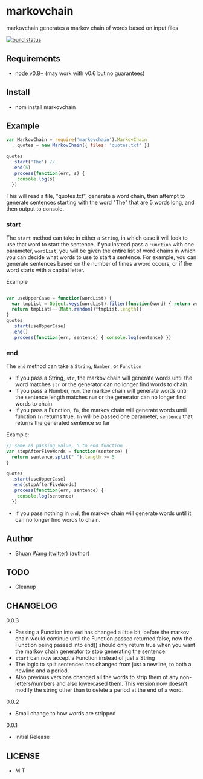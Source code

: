markovchain
=========================================
markovchain generates a markov chain of words based on input files

[![build status](https://secure.travis-ci.org/swang/markovchain.png)](http://travis-ci.org/swang/markovchain)

## Requirements
- [node v0.8+](http://nodejs.org/) (may work with v0.6 but no guarantees)

## Install
- npm install markovchain

## Example

```js
var MarkovChain = require('markovchain').MarkovChain
  , quotes = new MarkovChain({ files: 'quotes.txt' })

quotes
  .start('The') //
  .end(5)
  .process(function(err, s) {
    console.log(s)
  })
```
This will read a file, "quotes.txt", generate a word chain, then attempt to generate sentences starting with the word
"The" that are 5 words long, and then output to console.

### start
The `start` method can take in either a `String`, in which case it will look to use that word to start the sentence.
If you instead pass a `Function` with one parameter, `wordList`, you will be given the entire list of word chains in which
you can decide what words to use to start a sentence. For example, you can generate sentences based on the number of times
a word occurs, or if the word starts with a capital letter.

Example
```js

var useUpperCase = function(wordList) {
  var tmpList = Object.keys(wordList).filter(function(word) { return word[0] >= 'A' && word[0] <= 'Z' })
  return tmpList[~~(Math.random()*tmpList.length)]
}
quotes
  .start(useUpperCase)
  .end()
  .process(function(err, sentence) { console.log(sentence) })
```

### end
The `end` method can take a `String`, `Number`, or `Function`

- If you pass a String, `str`, the markov chain will generate words until the word matches `str` or the generator
can no longer find words to chain.
- If you pass a Number, `num`, the markov chain will generate words until the sentence length matches `num` or the generator
can no longer find words to chain.
- If you pass a Function, `fn`, the markov chain will generate words until function `fn` returns true. `fn` will be passed one
parameter, `sentence` that returns the generated sentence so far

Example:
```js
// same as passing value, 5 to end function
var stopAfterFiveWords = function(sentence) {
  return sentence.split(" ").length >= 5
}

quotes
  .start(useUpperCase)
  .end(stopAfterFiveWords)
  .process(function(err, sentence) {
    console.log(sentence)
  })
```

- If you pass nothing in `end`, the markov chain will generate words until it can no longer find words to chain.

## Author
- [Shuan Wang](https://github.com/swang) [(twitter)](https://twitter.com/swang) (author)

## TODO
- Cleanup

## CHANGELOG
0.0.3
- Passing a Function into `end` has changed a little bit, before the markov chain would continue until
the Function passed returned false, now the Function being passed into end() should only return true when
you want the markov chain generator to stop generating the sentence.
- `start` can now accept a Function instead of just a String
- The logic to split sentences has changed from just a newline, to both a newline and a period.
- Also previous versions changed all the words to strip them of any non-letters/numbers and also lowercased them. This
version now doesn't modify the string other than to delete a period at the end of a word.

0.0.2
- Small change to how words are stripped

0.0.1
- Initial Release

## LICENSE
- MIT
